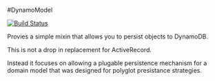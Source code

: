 #DynamoModel

[![Build Status](https://secure.travis-ci.org/rweald/dynamo_model.png)](http://travis-ci.org/rweald/dynamo_model)

Provies a simple mixin that allows you to persist objects to DynamoDB.

This is not a drop in replacement for ActiveRecord. 

Instead it focuses on allowing a plugable persistence mechanism for a domain model that was
designed for polyglot presistance strategies. 
